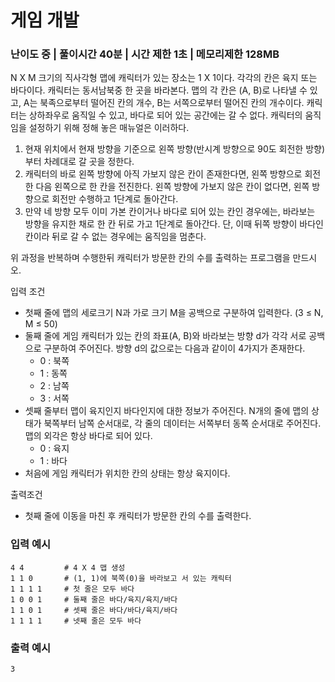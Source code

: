 # 게임 개발
### 난이도 중 | 풀이시간 40분 | 시간 제한 1초 | 메모리제한 128MB

N X M 크기의 직사각형 맵에 캐릭터가 있는 장소는 1 X 1이다.
각각의 칸은 육지 또는 바다이다.
캐릭터는 동서남북중 한 곳을 바라본다.
맵의 각 칸은 (A, B)로 나타낼 수 있고, A는 북족으로부터 떨어진 칸의 개수, B는 서쪽으로부터 떨어진 칸의 개수이다.
캐릭터는 상하좌우로 움직일 수 있고, 바다로 되어 있는 공간에는 갈 수 없다.
캐릭터의 움직임을 설정하기 위해 정해 놓은 매뉴얼은 이러하다.

1. 현재 위치에서 현재 방향을 기준으로 왼쪽 방향(반시계 방향으로 90도 회전한 방향)부터 차례대로 갈 곳을 정한다.
2. 캐릭터의 바로 왼쪽 방향에 아직 가보지 않은 칸이 존재한다면, 왼쪽 방향으로 회전한 다음 왼쪽으로 한 칸을 전진한다. 왼쪽 방향에 가보지 않은 칸이 없다면, 왼쪽 방향으로 회전만 수행하고 1단계로 돌아간다.
3. 만약 네 방향 모두 이미 가본 칸이거나 바다로 되어 있는 칸인 경우에는, 바라보는 방향을 유지한 채로 한 칸 뒤로 가고 1단계로 돌아간다. 단, 이때 뒤쪽 방향이 바다인 칸이라 뒤로 갈 수 없는 경우에는 움직임을 멈춘다.

위 과정을 반복하며 수행한뒤 캐릭터가 방문한 칸의 수를 출력하는 프로그램을 만드시오.

입력 조건
- 첫째 줄에 맵의 세로크기 N과 가로 크기 M을 공백으로 구분하여 입력한다. (3 ≤ N, M ≤ 50)
- 둘째 줄에 게임 캐릭터가 있는 칸의 좌표(A, B)와 바라보는 방향 d가 각각 서로 공백으로 구분하여 주어진다. 방향 d의 값으로는 다음과 같이이 4가지가 존재한다.
    - 0 : 북쪽
    - 1 : 동쪽
    - 2 : 남쪽
    - 3 : 서쪽
- 셋째 줄부터 맵이 육지인지 바다인지에 대한 정보가 주어진다. N개의 줄에 맵의 상태가 북쪽부터 남쪽 순서대로, 각 줄의 데이터는 서쪽부터 동쪽 순서대로 주어진다. 맵의 외각은 항상 바다로 되어 있다.
    - 0 : 육지
    - 1 : 바다
- 처음에 게임 캐릭터가 위치한 칸의 상태는 항상 육지이다.

출력조건
- 첫째 줄에 이동을 마친 후 캐릭터가 방문한 칸의 수를 출력한다.

### 입력 예시
```
4 4         # 4 X 4 맵 생성
1 1 0       # (1, 1)에 북쪽(0)을 바라보고 서 있는 캐릭터
1 1 1 1     # 첫 줄은 모두 바다
1 0 0 1     # 둘째 줄은 바다/육지/육지/바다
1 1 0 1     # 셋째 줄은 바다/바다/육지/바다
1 1 1 1     # 넷째 줄은 모두 바다
```

### 출력 예시
```
3
```